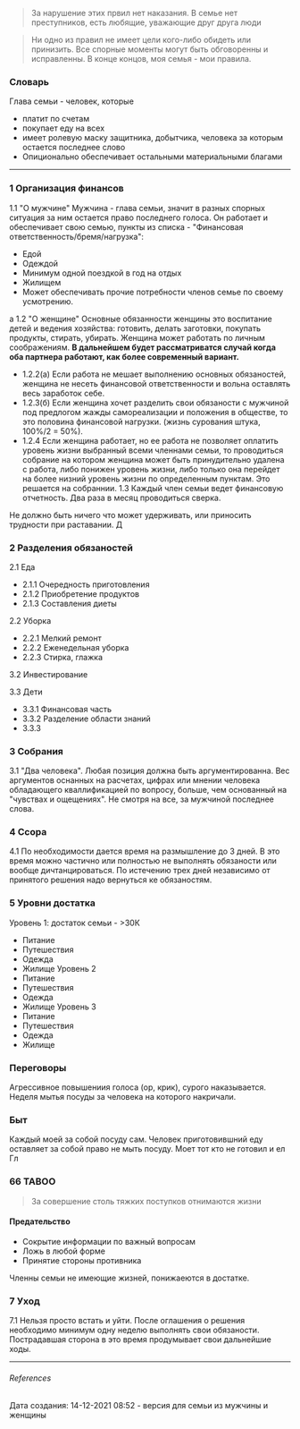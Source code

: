 >  За нарушение этих првил нет наказания. В семье нет преступников, есть любящие, уважающие друг друга люди


> Ни одно из правил не имеет цели кого-либо обидеть или принизить. Все спорные моменты могут быть обговоренны и исправленны. В конце концов, моя семья - мои правила.


### Словарь

Глава семьи - человек, которые 
* платит по счетам
* покупает еду на всех
* имеет ролевую маску защитника, добытчика, человека за которым остается последнее слово
* Опиционально обеспечивает остальными материальными благами

---

### 1 Организация финансов
 1.1 "О мужчине" Мужчина - глава семьи, значит в разных спорных ситуация за ним остается право последнего голоса. Он работает и обеспечивает свою семью, пункты из списка - "Финансовая ответственность/бремя/нагрузка":
- Едой
- Одеждой
- Минимум одной поездкой в год на отдых
- Жилищем
- Может обеспечивать прочие потребности членов семье по своему усмотрению.


а
1.2 "О женщине" Основные обязанности женщины это воспитание детей и ведения хозяйства: готовить, делать заготовки, покупать продукты, стирать, убирать. Женщина может работать по личным соображениям. **В дальнейшем будет рассматриватся случай когда оба партнера работают, как более современный вариант.**
- 1.2.2(а)  Если работа не мешает выполнению основных обязаностей, женщина не несеть финансовой ответственности и вольна оставлять весь заработок себе.
- 1.2.3(б)  Если женщина хочет разделить свои обязаности с мужчиной под предлогом жажды самореализации и положения в обществе, то это половина финансовой нагрузки. (жизнь сурования штука, 100%/2 = 50%).
- 1.2.4 Если женщина работает, но ее работа не позволяет оплатить уровень жизни выбранный всеми членнами семьи, то проводиться собрание на котором женщина может быть принудительно удалена с работа, либо понижен уровень жизни, либо только она перейдет на более низний уровень жизни по определенным пунктам. Это решается на собраннии.
1.3 Каждый член семьи ведет финансовую отчетность. Два раза в месяц проводиться сверка.

Не должно быть ничего что может удерживать, или приносить трудности при раставании. Д

### 2 Разделения обязаностей
2.1 Еда
- 2.1.1 Очередность приготовления
- 2.1.2 Приобретение продуктов
- 2.1.3 Составления диеты

2.2 Уборка 
- 2.2.1 Мелкий ремонт
- 2.2.2 Еженедельная уборка
- 2.2.3 Стирка, глажка 


3.2 Инвестирование

3.3 Дети
- 3.3.1 Финансовая часть
- 3.3.2 Разделение области знаний
- 3.3.3 

### 3 Собрания
3.1 "Два человека". Любая позиция должна быть аргументированна. Вес аргументов оснанных на расчетах, цифрах или мнении человека обладающего кваллификацией по вопросу, больше, чем основанный на "чувствах и ощещениях". Не смотря на все, за мужчиной последнее слова. 



### 4 Ссора
4.1 По необходимости  дается время на размышление до 3 дней. В это время можно частично или полностью не выполнять обязаности или вообще дичтанцироваться. По истечению трех дней независимо от принятого решения надо вернуться ке обязаностям.

### 5 Уровни достатка
Уровень 1: достаток семьи - >30К
- Питание
- Путешествия
- Одежда
- Жилище
Уровень 2
- Питание
- Путешествия
- Одежда
- Жилище
Уровень 3
- Питание
- Путешествия
- Одежда
- Жилище

### Переговоры
Агрессивное повышениия голоса (ор, крик), сурого наказывается. Неделя мытья посуды за человека на которого накричали.

### Быт
Каждый моей за собой посуду сам. 
Человек приготовившний еду оставляет за собой право не мыть посуду. Моет тот кто не готовил и ел
Гл



### 66 TABOO
> За совершение столь тяжких поступков отнимаются жизни
#### Предательство
- Сокрытие информации по важный вопросам 
- Ложь в любой форме
- Принятие стороны противника

Членны семьи не имеющие жизней, понижаеются в достатке.

### 7 Уход
7.1 Нельзя просто встать и уйти. После оглашения о решения необходимо минимум одну неделю выполнять свои обязаности. Пострадавшая сторона в это время продумывает свои дальнейшие ходы.




---

###### References

Дата создания: 14-12-2021 08:52 - версия для семьи из мужчины и женщины
